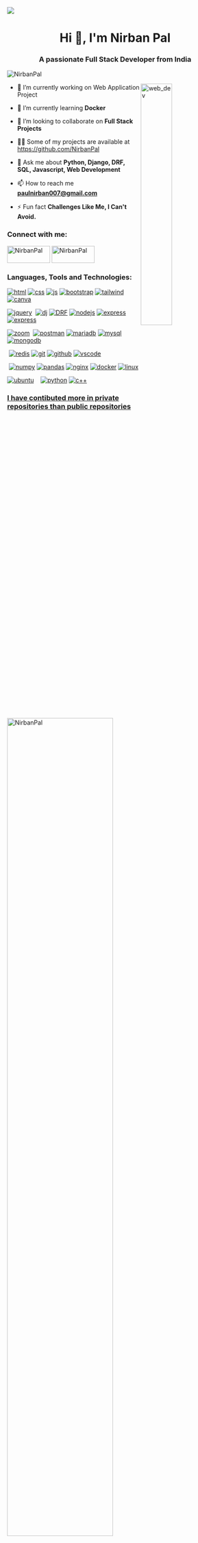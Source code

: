 

<!--
**NirbanPal/NirbanPal** is a ✨ _special_ ✨ repository because its `README.md` (this file) appears on your GitHub profile.

Here are some ideas to get you started:

- 🔭 I’m currently working on ...
- 🌱 I’m currently learning ...
- 👯 I’m looking to collaborate on ...
- 🤔 I’m looking for help with ...
- 💬 Ask me about ...
- 📫 How to reach me: ...
- 😄 Pronouns: ...
- ⚡ Fun fact: ...
-->

<img align="center" src="https://media.licdn.com/dms/image/D4D16AQEBh8HgIwZXTA/profile-displaybackgroundimage-shrink_350_1400/0/1686579983694?e=1704931200&v=beta&t=zCwq6zc8Hun5M9E72oo4EBu1Io55mChjEECY1K3IQas">

<h1 align="center">Hi 👋, I'm Nirban Pal</h1>
<h3 align="center">A passionate Full Stack Developer from India</h3>

<p align="left"> <img src="https://komarev.com/ghpvc/?username=NirbanPal&label=Profile%20views&color=0e75b6&style=flat" alt="NirbanPal" /> </p>

<img align="right" alt="web_dev" width="38%" src="https://www.aagnia.com/wp-content/uploads/2021/12/39998-web-development.gif">

- 🔭 I’m currently working on Web Application Project

- 🌱 I’m currently learning **Docker**

- 👯 I’m looking to collaborate on **Full Stack Projects**

- 👨‍💻 Some of my projects are available at https://github.com/NirbanPal

- 💬 Ask me about **Python, Django, DRF, SQL, Javascript, Web Development**

- 📫 How to reach me **paulnirban007@gmail.com**

- ⚡ Fun fact **Challenges Like Me, I Can't Avoid.**

<h3 align="left">Connect with me:</h3>
<p align="left">
<a href="https://www.linkedin.com/in/nirban-pal-1ab805218/" target="blank"><img align="center" src="https://img.shields.io/badge/LinkedIn-0077B5?style=for-the-badge&logo=linkedin&logoColor=white" alt="NirbanPal" height="40" width="100" /></a>
<a href="https://www.hackerrank.com/profile/paulnirban007" target="blank"><img align="center" src="https://img.shields.io/badge/-Hackerrank-2EC866?style=for-the-badge&logo=HackerRank&logoColor=white" alt="NirbanPal" height="40" width="100" /></a>

</p>

<h3 align="left">Languages, Tools and Technologies:</h3>
<p align="left"> 
<a href="https://www.w3schools.com/html/" target="_blank" rel="noreferrer"> <img src="https://img.shields.io/badge/HTML5-E34F26?style=for-the-badge&logo=html5&logoColor=white" alt="html" width="" height=""/></a>
<a href="https://www.w3schools.com/css/" target="_blank" rel="noreferrer"> <img src="https://img.shields.io/badge/CSS3-1572B6?style=for-the-badge&logo=css3&logoColor=white" alt="css" width="" height=""/></a> 
<a href="https://www.w3schools.com/js/" target="_blank" rel="noreferrer"> <img src="https://img.shields.io/badge/JavaScript-323330?style=for-the-badge&logo=javascript&logoColor=F7DF1E" alt="js" width="" height=""/></a> 
<a href="https://blog.getbootstrap.com/2019/11/28/bootstrap-4-4-1/" target="_blank" rel="noreferrer"> <img src="https://img.shields.io/badge/Bootstrap-563D7C?style=for-the-badge&logo=bootstrap&logoColor=white" alt="bootstrap" width="" height=""/></a> 
<a href="https://tailwindcss.com/docs/installation" target="_blank" rel="noreferrer"> <img src="https://img.shields.io/badge/Tailwind_CSS-38B2AC?style=for-the-badge&logo=tailwind-css&logoColor=white" alt="tailwind" width="" height=""/></a> 
<a href="https://www.canva.com/" target="_blank" rel="noreferrer"> <img src="https://img.shields.io/badge/Canva-%2300C4CC.svg?&style=for-the-badge&logo=Canva&logoColor=white" alt="canva" width="" height=""/></a>
  
<a href="https://www.w3schools.com/jquery/" target="_blank" rel="noreferrer"> <img src="https://img.shields.io/badge/jQuery-0769AD?style=for-the-badge&logo=jquery&logoColor=white" alt="jquery" width="" height=""/></a>
<a href="https://www.json.org/json-en.html" target="_blank" rel="noreferrer"> <img src="https://img.shields.io/badge/json-5E5C5C?style=for-the-badge&logo=json&logoColor=white" alt="" width="" height=""/></a>
<a href="https://docs.djangoproject.com/en/4.2/" target="_blank" rel="noreferrer"> <img src="https://img.shields.io/badge/Django-092E20?style=for-the-badge&logo=django&logoColor=green" alt="dj" width="" height=""/></a>
<a href="https://www.django-rest-framework.org/" target="_blank" rel="noreferrer"> <img src="https://img.shields.io/badge/django%20rest-ff1709?style=for-the-badge&logo=django&logoColor=white" alt="DRF" width="" height=""/></a>
<a href="https://nodejs.org/en/docs" target="_blank" rel="noreferrer"> <img src="https://img.shields.io/badge/Node%20js-339933?style=for-the-badge&logo=nodedotjs&logoColor=white" alt="nodejs" width="" height=""/></a>
<a href="https://expressjs.com/" target="_blank" rel="noreferrer"> <img src="https://img.shields.io/badge/Express%20js-000000?style=for-the-badge&logo=express&logoColor=white" alt="express" width="" height=""/></a>
<a href="https://jwt.io/" target="_blank" rel="noreferrer"> <img src="https://img.shields.io/badge/JWT-000000?style=for-the-badge&logo=JSON%20web%20tokens&logoColor=white" alt="express" width="" height=""/></a>

<a href="https://developers.zoom.us/docs/" target="_blank" rel="noreferrer"> <img src="https://img.shields.io/badge/Zoom-2D8CFF?style=for-the-badge&logo=zoom&logoColor=white" alt="zoom" width="" height=""/></a>
<a href="https://razorpay.com/docs/#home-payments" target="_blank" rel="noreferrer"> <img src="https://img.shields.io/badge/Razorpay-02042B?style=for-the-badge&logo=razorpay&logoColor=3395FF" alt="" width="" height=""/></a>
<a href="https://www.postman.com/" target="_blank" rel="noreferrer"> <img src="https://img.shields.io/badge/Postman-FF6C37?style=for-the-badge&logo=Postman&logoColor=white" alt="postman" width="" height=""/></a>
<a href="https://mariadb.org/documentation/" target="_blank" rel="noreferrer"> <img src="https://img.shields.io/badge/MariaDB-003545?style=for-the-badge&logo=mariadb&logoColor=white" alt="mariadb" width="" height=""/></a>
<a href="https://dev.mysql.com/doc/" target="_blank" rel="noreferrer"> <img src="https://img.shields.io/badge/MySQL-005C84?style=for-the-badge&logo=mysql&logoColor=white" alt="mysql" width="" height=""/></a>
<a href="https://www.postgresql.org/docs/" target="_blank" rel="noreferrer"> <img src="https://img.shields.io/badge/PostgreSQL-316192?style=for-the-badge&logo=postgresql&logoColor=white" alt="mongodb" width="" height=""/></a>

<a href="https://supabase.com/docs" target="_blank" rel="noreferrer"> <img src="https://img.shields.io/badge/Supabase-181818?style=for-the-badge&logo=supabase&logoColor=white" alt="" width="" height="supabase"/></a>
<a href="https://redis.io/" target="_blank" rel="noreferrer"> <img src="https://img.shields.io/badge/redis-%23DD0031.svg?&style=for-the-badge&logo=redis&logoColor=white" alt="redis" width="" height=""/></a>
<a href="https://git-scm.com/" target="_blank" rel="noreferrer"> <img src="https://img.shields.io/badge/GIT-E44C30?style=for-the-badge&logo=git&logoColor=white" alt="git" width="" height=""/></a>
<a href="" target="_blank" rel="noreferrer"> <img src="https://img.shields.io/badge/GitHub-100000?style=for-the-badge&logo=github&logoColor=white" alt="github" width="" height=""/></a>
<a href="https://code.visualstudio.com/" target="_blank" rel="noreferrer"> <img src="https://img.shields.io/badge/Visual_Studio_Code-0078D4?style=for-the-badge&logo=visual%20studio%20code&logoColor=white" alt="vscode" width="" height=""/></a>
<a href="https://jupyter.org/" target="_blank" rel="noreferrer"> <img src="https://img.shields.io/badge/Jupyter-F37626.svg?&style=for-the-badge&logo=Jupyter&logoColor=white" alt="" width="" height=""/></a>

<a href="https://colab.google/" target="_blank" rel="noreferrer"> <img src="https://img.shields.io/badge/Colab-F9AB00?style=for-the-badge&logo=googlecolab&color=525252" alt="" width="" height=""/></a>
<a href="https://numpy.org/" target="_blank" rel="noreferrer"> <img src="https://img.shields.io/badge/Numpy-777BB4?style=for-the-badge&logo=numpy&logoColor=white" alt="numpy" width="" height=""/></a>
<a href="https://pandas.pydata.org/" target="_blank" rel="noreferrer"> <img src="https://img.shields.io/badge/Pandas-2C2D72?style=for-the-badge&logo=pandas&logoColor=white" alt="pandas" width="" height=""/></a>
<a href="https://www.nginx.com/" target="_blank" rel="noreferrer"> <img src="https://img.shields.io/badge/Nginx-009639?style=for-the-badge&logo=nginx&logoColor=white" alt="nginx" width="" height=""/></a>
<a href="https://www.docker.com/" target="_blank" rel="noreferrer"> <img src="https://img.shields.io/badge/Docker-2CA5E0?style=for-the-badge&logo=docker&logoColor=white" alt="docker" width="" height=""/></a>
<a href="" target="_blank" rel="noreferrer"> <img src="https://img.shields.io/badge/Linux-FCC624?style=for-the-badge&logo=linux&logoColor=black" alt="linux" width="" height=""/></a>

<a href="" target="_blank" rel="noreferrer"> <img src="https://img.shields.io/badge/Ubuntu-E95420?style=for-the-badge&logo=ubuntu&logoColor=white" alt="ubuntu" width="" height=""/></a>
<a href="" target="_blank" rel="noreferrer"> <img src="https://img.shields.io/badge/Windows-0078D6?style=for-the-badge&logo=windows&logoColor=white" alt="" width="" height=""/></a>
<a href="https://vercel.com/" target="_blank" rel="noreferrer"> <img src="https://img.shields.io/badge/Vercel-000000?style=for-the-badge&logo=vercel&logoColor=white" alt="" width="" height=""/></a>
<a href="https://aws.amazon.com/" target="_blank" rel="noreferrer"> <img src="https://img.shields.io/badge/Amazon_AWS-FF9900?style=for-the-badge&logo=amazonaws&logoColor=white" alt="" width="" height=""/></a>
<a href="" target="_blank" rel="noreferrer"> <img src="https://img.shields.io/badge/Python-FFD43B?style=for-the-badge&logo=python&logoColor=blue" alt="python" width="" height=""/></a>
<a href="" target="_blank" rel="noreferrer"> <img src="https://img.shields.io/badge/C%2B%2B-00599C?style=for-the-badge&logo=c%2B%2B&logoColor=white" alt="c++" width="" height=""/></a>
<!--
<a href="" target="_blank" rel="noreferrer"> <img src="https://img.shields.io/badge/java-%23ED8B00.svg?style=for-the-badge&logo=openjdk&logoColor=white" alt="java" width="" height=""/></a>
<a href="" target="_blank" rel="noreferrer"> <img src="https://img.shields.io/badge/Socket.io-010101?&style=for-the-badge&logo=Socket.io&logoColor=white" alt="java" width="" height=""/></a>
-->
</p>






### **<ins>I have contibuted more in private repositories than public repositories<ins>**
<p><img align="center" src="https://github-readme-streak-stats.herokuapp.com/?user=NirbanPal&theme=algolia" alt="NirbanPal" width="70%" /></p>

</p>

### **<ins>My public repositories status<ins>**
<p><img align="left" src="https://github-readme-stats.vercel.app/api/top-langs/?username=NirbanPal&theme=algolia&layout=compact" alt="NirbanPal" height="100%" /></p>

<p>&nbsp;<img align="center" src="https://github-readme-stats.vercel.app/api?username=NirbanPal&theme=algolia&show_icons=true" alt="NirbanPal" /></p> 


